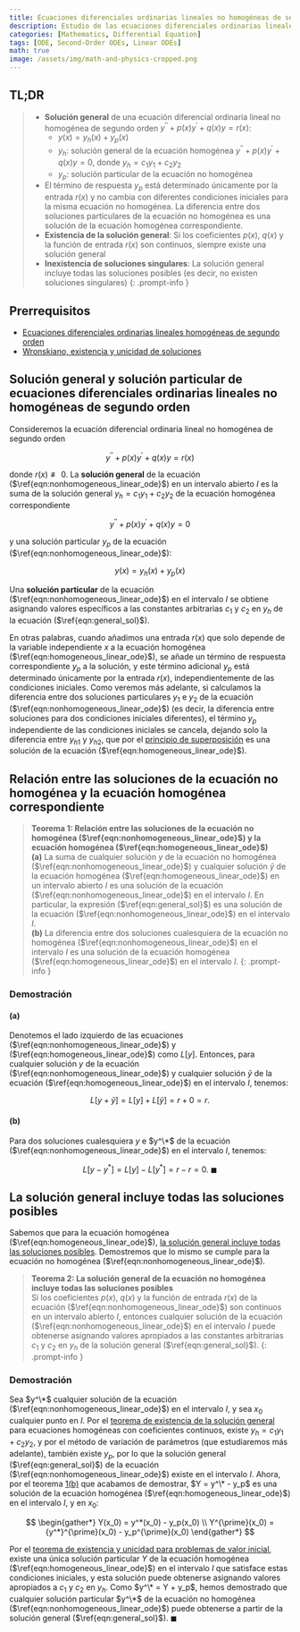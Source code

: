 ```yaml
---
title: Ecuaciones diferenciales ordinarias lineales no homogéneas de segundo orden
description: Estudio de las ecuaciones diferenciales ordinarias lineales no homogéneas de segundo orden, su solución general como suma de la solución homogénea y una solución particular, y teoremas sobre la existencia y unicidad de soluciones.
categories: [Mathematics, Differential Equation]
tags: [ODE, Second-Order ODEs, Linear ODEs]
math: true
image: /assets/img/math-and-physics-cropped.png
---
```


## TL;DR
> - **Solución general** de una ecuación diferencial ordinaria lineal no homogénea de segundo orden $y^{\prime\prime} + p(x)y^{\prime} + q(x)y = r(x)$:
>   - $y(x) = y_h(x) + y_p(x)$
>   - $y_h$: solución general de la ecuación homogénea $y^{\prime\prime} + p(x)y^{\prime} + q(x)y = 0$, donde $y_h = c_1y_1 + c_2y_2$
>   - $y_p$: solución particular de la ecuación no homogénea
> - El término de respuesta $y_p$ está determinado únicamente por la entrada $r(x)$ y no cambia con diferentes condiciones iniciales para la misma ecuación no homogénea. La diferencia entre dos soluciones particulares de la ecuación no homogénea es una solución de la ecuación homogénea correspondiente.
> - **Existencia de la solución general**: Si los coeficientes $p(x)$, $q(x)$ y la función de entrada $r(x)$ son continuos, siempre existe una solución general
> - **Inexistencia de soluciones singulares**: La solución general incluye todas las soluciones posibles (es decir, no existen soluciones singulares)
{: .prompt-info }

## Prerrequisitos
- [Ecuaciones diferenciales ordinarias lineales homogéneas de segundo orden](/posts/homogeneous-linear-odes-of-second-order/)
- [Wronskiano, existencia y unicidad de soluciones](/posts/wronskian-existence-and-uniqueness-of-solutions/)

## Solución general y solución particular de ecuaciones diferenciales ordinarias lineales no homogéneas de segundo orden
Consideremos la ecuación diferencial ordinaria lineal no homogénea de segundo orden

$$ y^{\prime\prime} + p(x)y^{\prime} + q(x)y = r(x) \label{eqn:nonhomogeneous_linear_ode}\tag{1}$$

donde $r(x) \not\equiv 0$. La **solución general** de la ecuación ($\ref{eqn:nonhomogeneous_linear_ode}$) en un intervalo abierto $I$ es la suma de la solución general $y_h = c_1y_1 + c_2y_2$ de la ecuación homogénea correspondiente

$$ y^{\prime\prime} + p(x)y^{\prime} + q(x)y = 0 \label{eqn:homogeneous_linear_ode}\tag{2} $$

y una solución particular $y_p$ de la ecuación ($\ref{eqn:nonhomogeneous_linear_ode}$):

$$ y(x) = y_h(x) + y_p(x) \label{eqn:general_sol}\tag{3}$$

Una **solución particular** de la ecuación ($\ref{eqn:nonhomogeneous_linear_ode}$) en el intervalo $I$ se obtiene asignando valores específicos a las constantes arbitrarias $c_1$ y $c_2$ en $y_h$ de la ecuación ($\ref{eqn:general_sol}$).

En otras palabras, cuando añadimos una entrada $r(x)$ que solo depende de la variable independiente $x$ a la ecuación homogénea ($\ref{eqn:homogeneous_linear_ode}$), se añade un término de respuesta correspondiente $y_p$ a la solución, y este término adicional $y_p$ está determinado únicamente por la entrada $r(x)$, independientemente de las condiciones iniciales. Como veremos más adelante, si calculamos la diferencia entre dos soluciones particulares $y_1$ e $y_2$ de la ecuación ($\ref{eqn:nonhomogeneous_linear_ode}$) (es decir, la diferencia entre soluciones para dos condiciones iniciales diferentes), el término $y_p$ independiente de las condiciones iniciales se cancela, dejando solo la diferencia entre ${y_h}_1$ y ${y_h}_2$, que por el [principio de superposición](/posts/homogeneous-linear-odes-of-second-order/#principio-de-superposición) es una solución de la ecuación ($\ref{eqn:homogeneous_linear_ode}$).

## Relación entre las soluciones de la ecuación no homogénea y la ecuación homogénea correspondiente
> **Teorema 1: Relación entre las soluciones de la ecuación no homogénea ($\ref{eqn:nonhomogeneous_linear_ode}$) y la ecuación homogénea ($\ref{eqn:homogeneous_linear_ode}$)**  
> **(a)** La suma de cualquier solución $y$ de la ecuación no homogénea ($\ref{eqn:nonhomogeneous_linear_ode}$) y cualquier solución $\tilde{y}$ de la ecuación homogénea ($\ref{eqn:homogeneous_linear_ode}$) en un intervalo abierto $I$ es una solución de la ecuación ($\ref{eqn:nonhomogeneous_linear_ode}$) en el intervalo $I$. En particular, la expresión ($\ref{eqn:general_sol}$) es una solución de la ecuación ($\ref{eqn:nonhomogeneous_linear_ode}$) en el intervalo $I$.  
> **(b)** La diferencia entre dos soluciones cualesquiera de la ecuación no homogénea ($\ref{eqn:nonhomogeneous_linear_ode}$) en el intervalo $I$ es una solución de la ecuación homogénea ($\ref{eqn:homogeneous_linear_ode}$) en el intervalo $I$.
{: .prompt-info }

### Demostración
#### (a)
Denotemos el lado izquierdo de las ecuaciones ($\ref{eqn:nonhomogeneous_linear_ode}$) y ($\ref{eqn:homogeneous_linear_ode}$) como $L[y]$. Entonces, para cualquier solución $y$ de la ecuación ($\ref{eqn:nonhomogeneous_linear_ode}$) y cualquier solución $\tilde{y}$ de la ecuación ($\ref{eqn:homogeneous_linear_ode}$) en el intervalo $I$, tenemos:

$$ L[y + \tilde{y}] = L[y] + L[\tilde{y}] = r + 0 = r. $$

#### (b)
Para dos soluciones cualesquiera $y$ e $y^\*$ de la ecuación ($\ref{eqn:nonhomogeneous_linear_ode}$) en el intervalo $I$, tenemos:

$$ L[y - y^*] = L[y] - L[y^*] = r - r = 0.\ \blacksquare $$

## La solución general incluye todas las soluciones posibles
Sabemos que para la ecuación homogénea ($\ref{eqn:homogeneous_linear_ode}$), [la solución general incluye todas las soluciones posibles](/posts/wronskian-existence-and-uniqueness-of-solutions/#la-solución-general-incluye-todas-las-soluciones). Demostremos que lo mismo se cumple para la ecuación no homogénea ($\ref{eqn:nonhomogeneous_linear_ode}$).

> **Teorema 2: La solución general de la ecuación no homogénea incluye todas las soluciones posibles**  
> Si los coeficientes $p(x)$, $q(x)$ y la función de entrada $r(x)$ de la ecuación ($\ref{eqn:nonhomogeneous_linear_ode}$) son continuos en un intervalo abierto $I$, entonces cualquier solución de la ecuación ($\ref{eqn:nonhomogeneous_linear_ode}$) en el intervalo $I$ puede obtenerse asignando valores apropiados a las constantes arbitrarias $c_1$ y $c_2$ en $y_h$ de la solución general ($\ref{eqn:general_sol}$).
{: .prompt-info }

### Demostración
Sea $y^\*$ cualquier solución de la ecuación ($\ref{eqn:nonhomogeneous_linear_ode}$) en el intervalo $I$, y sea $x_0$ cualquier punto en $I$. Por el [teorema de existencia de la solución general](/posts/wronskian-existence-and-uniqueness-of-solutions/#existencia-de-la-solución-general) para ecuaciones homogéneas con coeficientes continuos, existe $y_h = c_1y_1 + c_2y_2$, y por el método de variación de parámetros (que estudiaremos más adelante), también existe $y_p$, por lo que la solución general ($\ref{eqn:general_sol}$) de la ecuación ($\ref{eqn:nonhomogeneous_linear_ode}$) existe en el intervalo $I$. Ahora, por el teorema [1(b)](#relación-entre-las-soluciones-de-la-ecuación-no-homogénea-y-la-ecuación-homogénea-correspondiente) que acabamos de demostrar, $Y = y^\* - y_p$ es una solución de la ecuación homogénea ($\ref{eqn:homogeneous_linear_ode}$) en el intervalo $I$, y en $x_0$:

$$ \begin{gather*}
Y(x_0) = y^*(x_0) - y_p(x_0) \\
Y^{\prime}(x_0) = {y^*}^{\prime}(x_0) - y_p^{\prime}(x_0)
\end{gather*} $$

Por el [teorema de existencia y unicidad para problemas de valor inicial](/posts/wronskian-existence-and-uniqueness-of-solutions/#teorema-de-existencia-y-unicidad-para-problemas-de-valor-inicial), existe una única solución particular $Y$ de la ecuación homogénea ($\ref{eqn:homogeneous_linear_ode}$) en el intervalo $I$ que satisface estas condiciones iniciales, y esta solución puede obtenerse asignando valores apropiados a $c_1$ y $c_2$ en $y_h$. Como $y^\* = Y + y_p$, hemos demostrado que cualquier solución particular $y^\*$ de la ecuación no homogénea ($\ref{eqn:nonhomogeneous_linear_ode}$) puede obtenerse a partir de la solución general ($\ref{eqn:general_sol}$). $\blacksquare$
